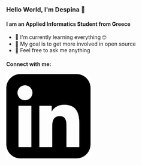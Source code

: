 ### Hello World, I'm Despina :wave:
#### I am an Applied Informatics Student from Greece

* :seedling: I'm currently learning everything :nerd_face:
* :dart: My goal is to get more involved in open source
* :speech_balloon: Feel free to ask me anything

#### Connect with me:
[![LinkedIn logo](img/LinkedIn-dark.svg)](https://www.linkedin.com/in/despoina-christodoulou-624776225)

